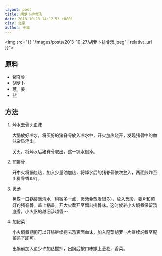 ```yaml
---
layout: post
title: 胡萝卜排骨汤
date: 2018-10-28 14:12:53 +0800
city: 北京
author: 王鑫
---
```


<img src="{{ "/images/posts/2018-10-27/胡萝卜排骨汤.jpeg" | relative_url }}">

## 原料

* 猪脊骨
* 胡萝卜
* 葱，姜
* 盐

## 方法

1. 焯水去骨头血沫

    大锅放好冷水，将买好的猪脊骨放入冷水中，开火加热烧开，发现猪骨中的血沫杂质浮出。

    关火，将焯水后猪脊骨取出，这一锅水倒掉。

2. 煎排骨

    开中火将锅烧热，加入少量油加热，将焯水后的猪脊骨依次放入，两面煎炸至出排骨香即可。

3. 煲汤

    另取一口锅装满清水（稍微多一点，煲汤会蒸发很多），放入葱段，姜片和煎好的猪脊骨，盖上锅盖。开大火煮开至飘出排骨味。这时候转小火焖煮保留汤底香，小火熬的越旧汤越香～

4. 加配菜

    小火焖煮期间可以开锅继续捞去汤表面血沫，加入配菜胡萝卜片继续焖煮至配菜熟了即可。 

    出锅前加入盐少许加热搅拌，出锅后按口味撒上葱花，香菜。
